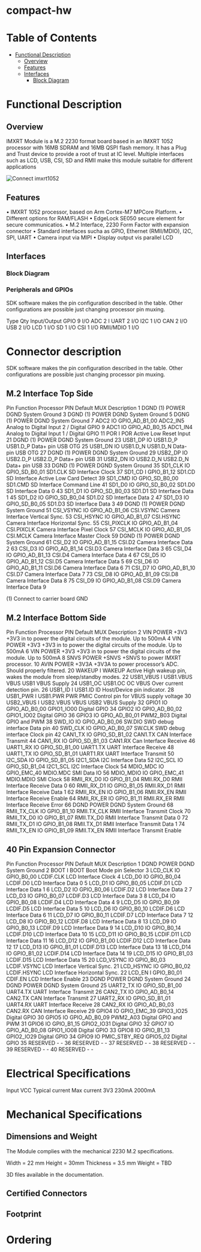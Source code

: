 # compact-hw

Table of Contents
=================

  * [Functional Description](#functional-description)
    * [Overview](#overview)
    * [Features](#features)
    * [Interfaces](#interfaces)
       * [Block Diagram](#block-diagram) 
 

# Functional Description

## Overview

IMXRT Module is a M.2 2230 format board based in an IMXRT 1052 processor with 16MB SDRAM and 16MB QSPI flash memory. It has a Plug and Trust device to provide a root of trust at IC level. Multiple interfaces such as LCD, USB, CSI, SD and RMII make this module suitable for different applications 

![Connect imxrt1052](/imxrt1052/images/connect_imxrt1052.jpg)

## Features

•	IMXRT 1052 processor, based on Arm Cortex-M7 MPCore Platform.
•	Different options for RAM/FLASH
•	EdgeLock SE050 secure element for secure communicatios.
•	M.2 Interface, 2230 Form Factor with expansion connector
•	Standard interfaces sucha as GPIO, Ethernet (RMII/MDIO), I2C, SPI, UART
•	Camera input via MIPI
•	Display output vis parallel LCD

## Interfaces
### Block Diagram


### Peripherals and GPIOs
SDK software makes the pin configuration described in the table. Other configurations are possible just changing processor pin muxing.

Type	Qty	Input/Output
GPIO	9	I/O
ADC	2	I
UART	2	I/O
I2C	1	I/O
CAN	2	I/O
USB	2	I/O
LCD	1	I/O
SD	1	I/O
CSI	1	I/O
RMII/MDIO	1	I/O

# Connector description
SDK software makes the pin configuration described in the table. Other configurations are possible just changing processor pin muxing.
## M.2 Interface Top Side

Pin	Function	Processor PIN	Default MUX	Description
1	DGND (1)	POWER	DGND		System Ground
3	DGND (1)	POWER	DGND		System Ground
5	DGNG (1)	POWER	DGND		System Ground
7	ADC2	IO	GPIO_AD_B1_00	ADC2_IN5	Analog to Digital Input 2 / Digital GPIO
9	ADC1	IO	GPIO_AD_B0_15	ADC1_IN4	Analog to Digital Input 1 / Digital GPIO
11	POR	I	POR		Active Low Reset Input
21	DGND (1)	POWER	DGND		System Ground
23	USB1_DP	IO	USB1.D_P	USB1.D_P	Data+ pin USB OTG
25	USB1_DN	IO	USB1.D_N	USB1.D_N	Data- pin USB OTG
27	DGND (1)	POWER	DGND 	System Ground
29	USB2_DP	IO	USB2.D_P	USB2.D_P	Data+ pin USB
31	USB2_DN	IO	USB2.D_N	USB2.D_N	Data+ pin USB
33	DGND (1)	POWER	DGND	System Ground
35	SD1_CLK	IO	GPIO_SD_B0_01	SD1.CLK	SD Interface Clock
37	SD1_CD	I	GPIO_B1_12	SD1.CD	SD Interface Active Low Card Detect
39	SD1_CMD	IO	GPIO_SD_B0_00	SD1.CMD	SD Interface Command Line
41	SD1_D0	IO	GPIO_SD_B0_02	SD1.D0	SD Interface Data 0
43	SD1_D1	IO	GPIO_SD_B0_03	SD1.D1	SD Interface Data 1
45	SD1_D2	IO	GPIO_SD_B0_04	SD1.D2	SD Interface Data 2
47	SD1_D3	IO	GPIO_SD_B0_05	SD1.D3	SD Interface Data 3
49	DGND (1)	POWER	DGND	System Ground
51	CSI_VSYNC	IO	GPIO_AD_B1_06	CSI.VSYNC	Camera Interface Vertical Sync.
53	CSI_HSYNC	IO	GPIO_AD_B1_07	CSI.HSYNC	Camera Interface Horizontal Sync.
55	CSI_PIXCLK	IO	GPIO_AD_B1_04	CSI.PIXCLK	Camera Interface Pixel Clock
57	CSI_MCLK	IO	GPIO_AD_B1_05	CSI.MCLK	Camera Interface Master Clock
59	DGND (1)	POWER	DGND	System Ground
61	CSI_D2	IO	GPIO_AD_B1_15	CSI.D2	Camera Interface Data 2
63	CSI_D3	IO	GPIO_AD_B1_14	CSI.D3	Camera Interface Data 3
65	CSI_D4	IO	GPIO_AD_B1_13	CSI.D4	Camera Interface Data 4
67	CSI_D5	IO	GPIO_AD_B1_12	CSI.D5	Camera Interface Data 5
69	CSI_D6	IO	GPIO_AD_B1_11	CSI.D6	Camera Interface Data 6
71	CSI_D7	IO	GPIO_AD_B1_10	CSI.D7	Camera Interface Data 7
73	CSI_D8	IO	GPIO_AD_B1_09	CSI.D8	Camera Interface Data 8
75	CSI_D9	IO	GPIO_AD_B1_08	CSI.D9	Camera Interface Data 9

(1)	Connect to carrier board GND

## M.2 Interface Bottom Side
Pin	Function	Processor PIN	Default MUX	Description
2	VIN	POWER	+3V3	+3V3 in to power the digital circuits of the module. Up to 500mA
4	VIN	POWER	+3V3	+3V3 in to power the digital circuits of the module. Up to 500mA
6	VIN	POWER	+3V3	+3V3 in to power the digital circuits of the module. Up to 500mA
8	SNVS	POWER	+SNVS	+SNVS to power IMXRT processor.
10	AVIN	POWER	+3V3A	+3V3A to power processor’s ADC. Should properly filtered. 
20	WAKEUP	I	WAKEUP	Active High wakeup pin, wakes the module from sleep/standby modes. 
22	USB1_VBUS	I	USB1.VBUS	VBUS	USB1 VBUS Supply
24	USB1_OC		USB1.OC	OC	VBUS Over current detection pin.
26	USB1_ID	I	USB1.ID	ID	Host/Device pin indicator.
28	USB1_PWR	I	USB1.PWR	PWR	PMIC Control pin for VBUS supply voltage
30	USB2_VBUS	I	USB2.VBUS	VBUS	USB2 VBUS Supply
32	GPIO1	IO	GPIO_AD_B0_00	GPIO1_IO00	Digital GPIO
34	GPIO2	IO	GPIO_AD_B0_02	GPIO1_IO02	Digital GPIO
36	GPIO3	IO	GPIO_AD_B0_01	PWM2_B03	Digital GPIO and PWM
38	SWD_IO	IO	GPIO_AD_B0_06	SW.DIO	SWD debug interface Data pin
40	SWD_CLK	IO	GPIO_AD_B0_07	SW.CLK	SWD debug interface Clock pin
42	CAN1_TX	IO	GPIO_SD_B1_02	CAN1.TX	CAN Interface Transmit
44	CAN1_RX	IO	GPIO_SD_B1_03	CAN1.RX	Can Interface Receive
46	UART1_RX	IO	GPIO_SD_B1_00	UART1.TX	UART Interface Receive
48	UART1_TX	IO	GPIO_SD_B1_01	UART1.RX	  UART Interface Transmit
50	I2C_SDA	IO	GPIO_SD_B1_05	I2C1_SDA	I2C Interface Data
52	I2C_SCL	IO	GPIO_SD_B1_04	I2C1_SCL	I2C Interface Clock
54	MDIO_MDC	IO	GPIO_EMC_40	MDIO.MDC	SMI Data IO
56	MDIO_MDIO	IO	GPIO_EMC_41	MDIO.MDIO	SMI Clock
58	RMII_RX_D0	IO	GPIO_B1_04	RMII.RX_D0	RMII Interface Receive Data 0
60	RMII_RX_D1	IO	GPIO_B1_05	RMII.RX_D1	RMII Interface Receive Data 1
62	RMII_RX_EN	IO	GPIO_B1_06	RMII.RX_EN	RMII Interface Receive Enable
64	RMII_RX_ER	IO	GPIO_B1_11	RMII.RX_ER	RMII Interface Receive Error
66	DGND	POWER	DGND 		System Ground
68	RMII_TX_CLK	IO	GPIO_B1_10	RMII.TX_CLK	RMII Interface Transmit Clock
70	RMII_TX_D0	IO	GPIO_B1_07	RMII.TX_D0	RMII Interface Transmit Data 0
72	RMII_TX_D1	IO	GPIO_B1_08	RMII.TX_D1	RMII Interface Transmit Data 1
74	RMII_TX_EN	IO	GPIO_B1_09	RMII.TX_EN	RMII Interface Transmit Enable

## 40 Pin Expansion Connector
Pin	Function	Processor PIN	Default MUX	Description
1	DGND	POWER	DGND	System Ground
2	BOOT	I	BOOT		Boot Mode pin Selector
3	LCD_CLK	IO	GPIO_B0_00	LCDIF.CLK	LCD Interface Clock
4	LCD_D0	IO	GPIO_B0_04	LCDIF.D0	LCD Interface Data 0
5	LCD_D1	IO	GPIO_B0_05	LCDIF.D1	LCD Interface Data 1
6	LCD_D2	IO	GPIO_B0_06	LCDIF.D2	LCD Interface Data 2
7	LCD_D3	IO	GPIO_B0_07	LCDIF.D3	LCD Interface Data 3
8	LCD_D4	IO	GPIO_B0_08	LCDIF.D4	LCD Interface Data 4
9	LCD_D5	IO	GPIO_B0_09	LCDIF.D5	LCD Interface Data 5
10	LCD_D6	IO	GPIO_B0_10	LCDIF.D6	LCD Interface Data 6
11	LCD_D7	IO	GPIO_B0_11	LCDIF.D7	LCD Interface Data 7
12	LCD_D8	IO	GPIO_B0_12	LCDIF.D8	LCD Interface Data 8
13	LCD_D9	IO	GPIO_B0_13	LCDIF.D9	LCD Interface Data 9
14	LCD_D10	IO	GPIO_B0_14	LCDIF.D10	LCD Interface Data 10
15	LCD_D11	IO	GPIO_B0_15	LCDIF.D11	LCD Interface Data 11
16	LCD_D12	IO	GPIO_B1_00	LCDIF.D12	LCD Interface Data 12
17	LCD_D13	IO	GPIO_B1_01	LCDIF.D13	LCD Interface Data 13
18	LCD_D14	IO	GPIO_B1_02	LCDIF.D14	LCD Interface Data 14
19	LCD_D15	IO	GPIO_B1_03	LCDIF.D15	LCD Interface Data 15
20	LCD_VSYNC	IO	GPIO_B0_03	LCDIF.VSYNC	LCD Interface Vertical Sync.
21	LCD_HSYNC	IO	GPIO_B0_02	LCDIF.HSYNC	LCD Interface Horizontal Sync.
22	LCD_EN	I	GPIO_B0_01	CDIF.EN	LCD Interface Enable
23	DGND	POWER	DGND 		System Ground
24	DGND	POWER	DGND		System Ground
25	UART2_TX	IO	GPIO_SD_B1_00	UART4.TX	UART Interface Transmit
26	CAN2_TX	IO	GPIO_AD_B0_14	CAN2.TX	CAN Interface Transmit
27	UART2_RX	IO	GPIO_SD_B1_01	UART4.RX	UART Interface Receive
28	CAN2_RX	IO	GPIO_AD_B0_03	CAN2.RX	CAN Interface Receive
29	GPIO4	IO	GPIO_EMC_39	GPIO3_IO25	Digital GPIO
30	GPIO5	IO	GPIO_AD_B0_09	PWM2_A03	Digital GPIO and PWM
31	GPIO6	IO	GPIO_B1_15	GPIO2_IO31	Digital GPIO
32	GPIO7	IO	GPIO_AD_B0_08	GPIO1_IO08	Digital GPIO
33	GPIO8	IO	GPIO_B1_13	GPIO2_IO29	Digital GPIO
34	GPIO9	IO	PMIC_STBY_REQ	GPIO5_02	Digital GPIO
35	RESERVED	-			-
36	RESERVED	-			-
37	RESERVED	-			-
38	RESERVED	-			-
39	RESERVED	-			-
40	RESERVED	-			-

# Electrical Specifications
Input VCC	Typical current	Max current
3V3	230mA	2000mA


# Mechanical Specifications
## Dimensions and Weight

The Module complies with the mechanical 2230 M.2 specifications.


 

Width = 22 mm
Height = 30mm
Thickness = 3.5 mm
Weight = TBD

3D files available in the documentation.

## Certified Connectors

## Footprint


# Ordering




